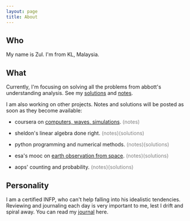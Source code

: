 ```yaml
---
layout: page
title: About
---
```


## Who

My name is Zul. I'm from KL, Malaysia. 

## What

Currently, I'm focusing on solving all the problems from abbott's understanding analysis. See my [solutions](https://zulfadz.github.io/abbott-solution/) and [notes](https://zulfadz.github.io/abbott/).

I am also working on other projects. Notes and solutions will be posted as soon as they become available:

+ coursera on [computers, waves, simulations](https://www.coursera.org/learn/computers-waves-simulations). <span style="color:gray">(notes)</span>

+ sheldon's linear algebra done right. <span style="color:gray">(notes)(solutions)</span>

+  python programming and numerical methods. <span style="color:gray">(notes)(solutions)</span>

+ esa's mooc on [earth observation from space](https://www.imperativemoocs.com/courses/the-optical-view). <span style="color:gray">(notes)(solutions)</span>

+ aops' counting and probability. <span style="color:gray">(notes)(solutions)</span>

## Personality

I am a certified INFP, who can't help falling into his idealistic tendencies. Reviewing and journaling each day is very important to me, lest I drift and spiral away. You can read my [journal](https://zul.rocks/journal/) here.



